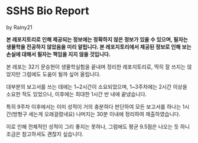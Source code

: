 # SSHS Bio Report

by Rainy21

**본 레포지토리로 인해 제공되는 정보에는 정확하지 않은 정보가 있을 수 있으며, 필자는 생물학을 전공하지 않았음을 미리 알립니다. 본 레포지토리에서 제공된 정보로 인해 보는 손실에 대해서 필자는 책임을 지지 않을 것입니다.**

본 레포는 32기 문승현이 생물학실험을 끝내며 정리한 레포지토리로, 딱히 잘 쓰지는 않았지만 그럼에도 도움이 될까 싶어 올립니다.

대부분의 보고서를 쓰는 데에는 1~2시간이 소요되었으며, 1~3주차에는 2시간 이상을 소요한 적도 있었으나, 이후에는 최대한 1시간 반 내에 끝냈습니다.

특히 9주차 이후에서는 이미 성적이 거의 충분하다 판단하여 모든 보고서를 하나는 1시간(방형구 세는게 오래걸렸네요) 나머지는 30분 이내에 정리하여 제출하였습니다.

이로 인해 전체적인 성적이 그리 좋지는 못하나, 그럼에도 평균 9.5점은 나오는 듯 하니 조금은 참고하셔도 괜찮지 싶습니다.
